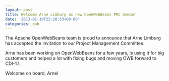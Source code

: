 ```yaml
---
layout: post
title: Welcome Arne Limburg as new OpenWebBeans PMC member
date: '2013-01-19T22:28:53+00:00'
categories: owb
---
```

<p>The Apache OpenWebBeans team is proud to announce that Arne Limburg has accepted the invitation to our Project Management Committee.</p> 
  <p>Arne has been working on OpenWebBeans for a few years, is using it for big customers and helped a lot with fixing bugs and moving OWB forward to CDI-1.1. </p> 
  <p> </p> 
  <p>Welcome on board, Arne! <br /></p>
